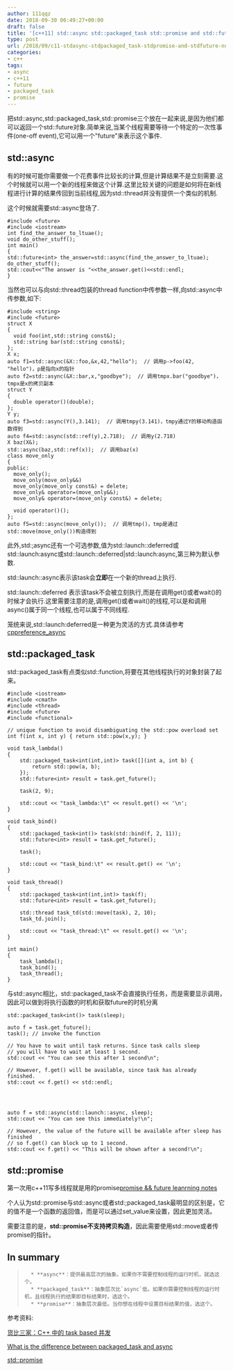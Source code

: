 ```yaml
---
author: 111qqz
date: 2018-09-30 06:49:27+00:00
draft: false
title: '[c++11] std::async std::packaged_task std::promise and std::future notes'
type: post
url: /2018/09/c11-stdasync-stdpackaged_task-stdpromise-and-stdfuture-notes/
categories:
- c++
tags:
- async
- c++11
- future
- packaged_task
- promise
---
```


把std::async,std::packaged_task,std::promise三个放在一起来说,是因为他们都可以返回一个std::future对象.简单来说,当某个线程需要等待一个特定的一次性事件(one-off event),它可以用一个"future"来表示这个事件.


## std::async


有的时候可能你需要做一个花费事件比较长的计算,但是计算结果不是立刻需要.这个时候就可以用一个新的线程来做这个计算.这里比较关键的问题是如何将在新线程进行计算的结果传回到当前线程,因为std::thread并没有提供一个类似的机制.

这个时候就需要std::async登场了.

    
    #include <future>
    #include <iostream>
    int find_the_answer_to_ltuae();
    void do_other_stuff();
    int main()
    {
    std::future<int> the_answer=std::async(find_the_answer_to_ltuae);
    do_other_stuff();
    std::cout<<"The answer is "<<the_answer.get()<<std::endl;
    }


当然也可以与向std::thread包装的thread function中传参数一样,向std::async中传参数,如下:

    
    #include <string>
    #include <future>
    struct X
    {
      void foo(int,std::string const&);
      std::string bar(std::string const&);
    };
    X x;
    auto f1=std::async(&X::foo,&x,42,"hello");  // 调用p->foo(42, "hello")，p是指向x的指针
    auto f2=std::async(&X::bar,x,"goodbye");  // 调用tmpx.bar("goodbye")， tmpx是x的拷贝副本
    struct Y
    {
      double operator()(double);
    };
    Y y;
    auto f3=std::async(Y(),3.141);  // 调用tmpy(3.141)，tmpy通过Y的移动构造函数得到
    auto f4=std::async(std::ref(y),2.718);  // 调用y(2.718)
    X baz(X&);
    std::async(baz,std::ref(x));  // 调用baz(x)
    class move_only
    {
    public:
      move_only();
      move_only(move_only&&)
      move_only(move_only const&) = delete;
      move_only& operator=(move_only&&);
      move_only& operator=(move_only const&) = delete;
      
      void operator()();
    };
    auto f5=std::async(move_only());  // 调用tmp()，tmp是通过std::move(move_only())构造得到


此外,std:;async还有一个可选参数,值为std::launch::deferred或std::launch:async或std::launch::deferred|std::launch:async,第三种为默认参数.

std::launch::async表示该task会**立即**在一个新的thread上执行.

std::launch::deferred 表示该task不会被立刻执行,而是在调用get()或者wait()的时候才会执行.这里需要注意的是,调用get()或者wait()的线程,可以是和调用async()属于同一个线程,也可以属于不同线程.

笼统来说,std::launch:deferred是一种更为灵活的方式.具体请参考[cppreference_async](https://en.cppreference.com/w/cpp/thread/async)


## std::packaged_task


std::packaged_task有点类似std::function,将要在其他线程执行的对象封装了起来。

    
    #include <iostream>
    #include <cmath>
    #include <thread>
    #include <future>
    #include <functional>
     
    // unique function to avoid disambiguating the std::pow overload set
    int f(int x, int y) { return std::pow(x,y); }
     
    void task_lambda()
    {
        std::packaged_task<int(int,int)> task([](int a, int b) {
            return std::pow(a, b); 
        });
        std::future<int> result = task.get_future();
     
        task(2, 9);
     
        std::cout << "task_lambda:\t" << result.get() << '\n';
    }
     
    void task_bind()
    {
        std::packaged_task<int()> task(std::bind(f, 2, 11));
        std::future<int> result = task.get_future();
     
        task();
     
        std::cout << "task_bind:\t" << result.get() << '\n';
    }
     
    void task_thread()
    {
        std::packaged_task<int(int,int)> task(f);
        std::future<int> result = task.get_future();
     
        std::thread task_td(std::move(task), 2, 10);
        task_td.join();
     
        std::cout << "task_thread:\t" << result.get() << '\n';
    }
     
    int main()
    {
        task_lambda();
        task_bind();
        task_thread();
    }


与std::async相比，std::packaged_task不会直接执行任务，而是需要显示调用，因此可以做到将执行函数的时机和获取future的时机分离

    
    std::packaged_task<int()> task(sleep);
    
    auto f = task.get_future();
    task(); // invoke the function
    
    // You have to wait until task returns. Since task calls sleep
    // you will have to wait at least 1 second.
    std::cout << "You can see this after 1 second\n";
    
    // However, f.get() will be available, since task has already finished.
    std::cout << f.get() << std::endl;



    
    auto f = std::async(std::launch::async, sleep);
    std::cout << "You can see this immediately!\n";
    
    // However, the value of the future will be available after sleep has finished
    // so f.get() can block up to 1 second.
    std::cout << f.get() << "This will be shown after a second!\n";




## std::promise


第一次用c++11写多线程就是用的promise[promise && future leanrning notes](https://111qqz.com/2018/08/c11-promise-future-leanrning-notes/)

个人认为std::promise与std::async或者std:;packaged_task最明显的区别是，它的值不是一个函数的返回值，而是可以通过set_value来设置，因此更加灵活。

需要注意的是，**std::promise不支持拷贝构造**，因此需要使用std::move或者传promise的指针。




## In summary




<blockquote>

> 
> 
 	  * **async**：提供最高层次的抽象。如果你不需要控制线程的运行时机，就选这个。
 	  * **packaged_task**：抽象层次比`async`低。如果你需要控制线程的运行时机，且线程执行的结果即目标结果时，选这个。
 	  * **promise**：抽象层次最低。当你想在线程中设置目标结果的值，选这个。

</blockquote>




参考资料:

[货比三家：C++ 中的 task based 并发](https://segmentfault.com/a/1190000002706259)

[What is the difference between packaged_task and async](https://stackoverflow.com/questions/18143661/what-is-the-difference-between-packaged-task-and-async)

[std::promise](https://en.cppreference.com/w/cpp/thread/promise)


